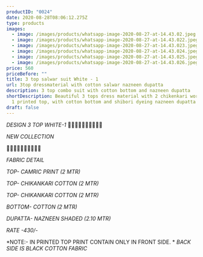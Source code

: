 ```yaml
---
productID: "0024"
date: 2020-08-28T08:06:12.275Z
type: products
images:
  - image: /images/products/whatsapp-image-2020-08-27-at-14.43.02.jpeg
  - image: /images/products/whatsapp-image-2020-08-27-at-14.43.022.jpeg
  - image: /images/products/whatsapp-image-2020-08-27-at-14.43.023.jpeg
  - image: /images/products/whatsapp-image-2020-08-27-at-14.43.024.jpeg
  - image: /images/products/whatsapp-image-2020-08-27-at-14.43.025.jpeg
  - image: /images/products/whatsapp-image-2020-08-27-at-14.43.026.jpeg
price: 560
priceBefore: ""
title: 3 top salwar suit White - 1
url: 3top dressmaterial with cotton salwar nazneen dupatta
description: 3 top combo suit with cotton bottom and nazneen dupatta
shortDescription: Beautiful 3 tops dress material with 2 chikenkari work top and
  1 printed top, with cotton bottom and shibori dyeing nazneen dupatta
draft: false
---
```

*DESIGN 3 TOP WHITE-1*
💐💐💐💐💐💐💐💐💐💐

*NEW COLLECTION*

🌷🌷🌷🌷🌷🌷🌷🌷🌷🌷

*FABRIC DETAIL*

*TOP- CAMRIC PRINT (2 MTR)*

*TOP- CHIKANKARI COTTON (2 MTR)*

*TOP- CHIKANKARI COTTON (2 MTR)*

*BOTTOM- COTTON (2 MTR)*

*DUPATTA- NAZNEEN SHADED (2.10 MTR)*

*RATE -430/-*

*NOTE:- IN PRINTED TOP PRINT CONTAIN ONLY IN FRONT SIDE.
*
*BACK SIDE IS BLACK COTTON FABRIC*